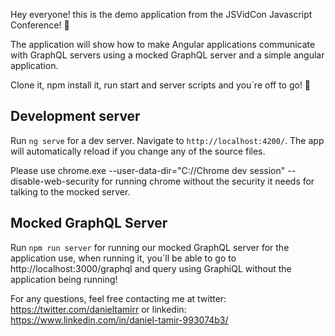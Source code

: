 Hey everyone! this is the demo application from the JSVidCon Javascript Conference! 🎉

The application will show how to make Angular applications communicate with GraphQL servers using a mocked GraphQL server and a simple angular application.

Clone it, npm install it, run start and server scripts and you`re off to go! 🤘

## Development server

Run `ng serve` for a dev server. Navigate to `http://localhost:4200/`. The app will automatically reload if you change any of the source files.

Please use chrome.exe --user-data-dir="C://Chrome dev session" --disable-web-security for running chrome without the security it needs for talking to the mocked server.

## Mocked GraphQL Server

Run `npm run server` for running our mocked GraphQL server for the application use, when running it, you`ll be able to go to http://localhost:3000/graphql and query using GraphiQL without the application being running!

For any questions, feel free contacting me at twitter: https://twitter.com/danieltamirr or linkedin: https://www.linkedin.com/in/daniel-tamir-993074b3/
